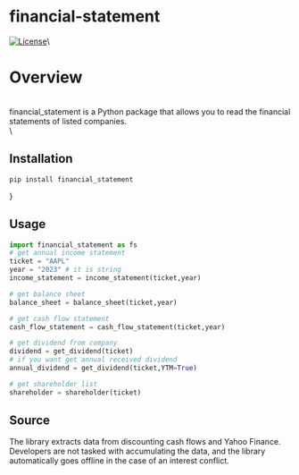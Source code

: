 # financial-statement

[![License](https://img.shields.io/badge/license-MIT-blue.svg)](https://opensource.org/licenses/MIT)\

# Overview
\
financial_statement is a Python package that allows you to read the financial statements of listed companies.\
\
## Installation

```bash\
pip install financial_statement
```
}
## Usage
```python
import financial_statement as fs
# get annual income statement
ticket = "AAPL"
year = "2023" # it is string
income_statement = income_statement(ticket,year)

# get balance sheet
balance_sheet = balance_sheet(ticket,year)

# get cash flow statement
cash_flow_statement = cash_flow_statement(ticket,year)

# get dividend from company
dividend = get_dividend(ticket)
# if you want get annual received dividend
annual_dividend = get_dividend(ticket,YTM=True)

# get shareholder list
shareholder = shareholder(ticket)
```

## Source

The library extracts data from discounting cash flows and Yahoo Finance. Developers are not tasked with accumulating the data, and the library automatically goes offline in the case of an interest conflict.


